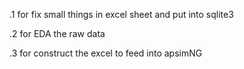 
.1 for fix small things in excel sheet and put into sqlite3

.2 for EDA the raw data 

.3 for construct the excel to feed into apsimNG

